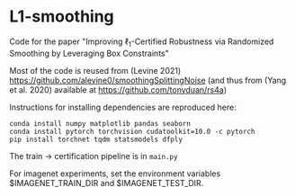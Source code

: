 # L1-smoothing

Code for the paper "Improving $\ell_1$-Certified Robustness via Randomized Smoothing by Leveraging Box Constraints"

Most of the code is reused from (Levine 2021) https://github.com/alevine0/smoothingSplittingNoise (and thus from (Yang et al. 2020) available at https://github.com/tonyduan/rs4a)

Instructions for installing dependencies are reproduced here:

```
conda install numpy matplotlib pandas seaborn 
conda install pytorch torchvision cudatoolkit=10.0 -c pytorch
pip install torchnet tqdm statsmodels dfply
```

The train -> certification pipeline is  in  ```main.py``` 

For imagenet experiments, set the environment variables $IMAGENET_TRAIN_DIR and $IMAGENET_TEST_DIR.

